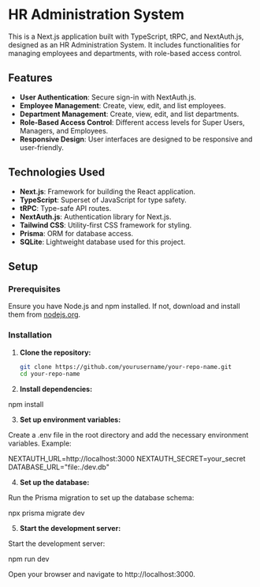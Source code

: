 # HR Administration System

This is a Next.js application built with TypeScript, tRPC, and NextAuth.js, designed as an HR Administration System. It includes functionalities for managing employees and departments, with role-based access control.

## Features

- **User Authentication**: Secure sign-in with NextAuth.js.
- **Employee Management**: Create, view, edit, and list employees.
- **Department Management**: Create, view, edit, and list departments.
- **Role-Based Access Control**: Different access levels for Super Users, Managers, and Employees.
- **Responsive Design**: User interfaces are designed to be responsive and user-friendly.

## Technologies Used

- **Next.js**: Framework for building the React application.
- **TypeScript**: Superset of JavaScript for type safety.
- **tRPC**: Type-safe API routes.
- **NextAuth.js**: Authentication library for Next.js.
- **Tailwind CSS**: Utility-first CSS framework for styling.
- **Prisma**: ORM for database access.
- **SQLite**: Lightweight database used for this project.

## Setup

### Prerequisites

Ensure you have Node.js and npm installed. If not, download and install them from [nodejs.org](https://nodejs.org/).

### Installation

1. **Clone the repository:**

   ```bash
   git clone https://github.com/yourusername/your-repo-name.git
   cd your-repo-name

2. **Install dependencies:**

npm install

3. **Set up environment variables:**

Create a .env file in the root directory and add the necessary environment variables. Example:

NEXTAUTH_URL=http://localhost:3000
NEXTAUTH_SECRET=your_secret
DATABASE_URL="file:./dev.db"

4. **Set up the database:**

Run the Prisma migration to set up the database schema:

npx prisma migrate dev

5. **Start the development server:**

Start the development server:

npm run dev

Open your browser and navigate to http://localhost:3000.
